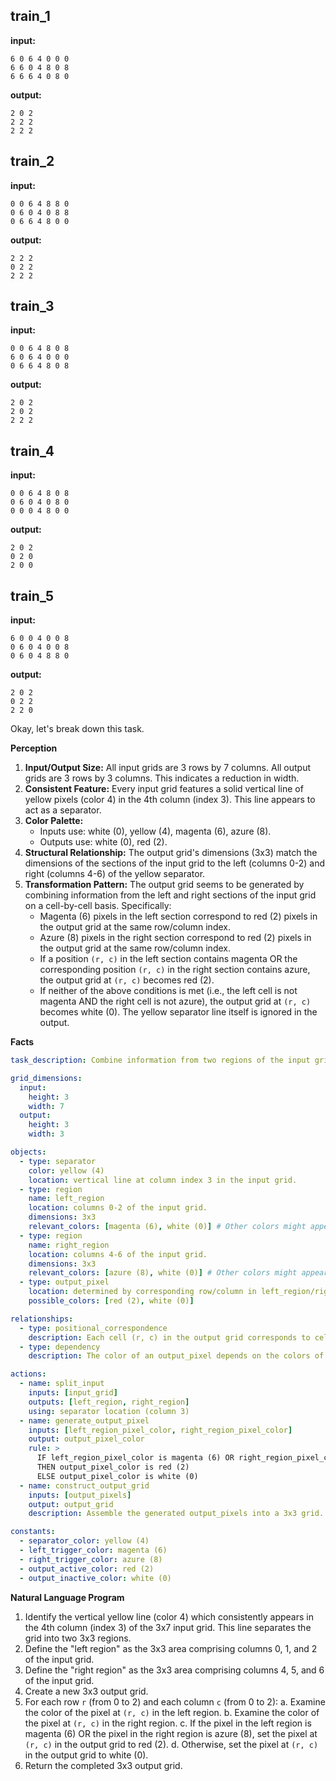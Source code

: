 
## train_1

**input:**
```
6 0 6 4 0 0 0
6 6 0 4 8 0 8
6 6 6 4 0 8 0
```


**output:**
```
2 0 2
2 2 2
2 2 2
```


## train_2

**input:**
```
0 0 6 4 8 8 0
0 6 0 4 0 8 8
0 6 6 4 8 0 0
```


**output:**
```
2 2 2
0 2 2
2 2 2
```


## train_3

**input:**
```
0 0 6 4 8 0 8
6 0 6 4 0 0 0
0 6 6 4 8 0 8
```


**output:**
```
2 0 2
2 0 2
2 2 2
```


## train_4

**input:**
```
0 0 6 4 8 0 8
0 6 0 4 0 8 0
0 0 0 4 8 0 0
```


**output:**
```
2 0 2
0 2 0
2 0 0
```


## train_5

**input:**
```
6 0 0 4 0 0 8
0 6 0 4 0 0 8
0 6 0 4 8 8 0
```


**output:**
```
2 0 2
0 2 2
2 2 0
```

Okay, let's break down this task.

**Perception**

1.  **Input/Output Size:** All input grids are 3 rows by 7 columns. All output grids are 3 rows by 3 columns. This indicates a reduction in width.
2.  **Consistent Feature:** Every input grid features a solid vertical line of yellow pixels (color 4) in the 4th column (index 3). This line appears to act as a separator.
3.  **Color Palette:**
    *   Inputs use: white (0), yellow (4), magenta (6), azure (8).
    *   Outputs use: white (0), red (2).
4.  **Structural Relationship:** The output grid's dimensions (3x3) match the dimensions of the sections of the input grid to the left (columns 0-2) and right (columns 4-6) of the yellow separator.
5.  **Transformation Pattern:** The output grid seems to be generated by combining information from the left and right sections of the input grid on a cell-by-cell basis. Specifically:
    *   Magenta (6) pixels in the left section correspond to red (2) pixels in the output grid at the same row/column index.
    *   Azure (8) pixels in the right section correspond to red (2) pixels in the output grid at the same row/column index.
    *   If a position `(r, c)` in the left section contains magenta OR the corresponding position `(r, c)` in the right section contains azure, the output grid at `(r, c)` becomes red (2).
    *   If neither of the above conditions is met (i.e., the left cell is not magenta AND the right cell is not azure), the output grid at `(r, c)` becomes white (0). The yellow separator line itself is ignored in the output.

**Facts**


```yaml
task_description: Combine information from two regions of the input grid, separated by a yellow line, to generate the output grid based on specific color conditions.

grid_dimensions:
  input:
    height: 3
    width: 7
  output:
    height: 3
    width: 3

objects:
  - type: separator
    color: yellow (4)
    location: vertical line at column index 3 in the input grid.
  - type: region
    name: left_region
    location: columns 0-2 of the input grid.
    dimensions: 3x3
    relevant_colors: [magenta (6), white (0)] # Other colors might appear but white and magenta trigger rules.
  - type: region
    name: right_region
    location: columns 4-6 of the input grid.
    dimensions: 3x3
    relevant_colors: [azure (8), white (0)] # Other colors might appear but white and azure trigger rules.
  - type: output_pixel
    location: determined by corresponding row/column in left_region/right_region.
    possible_colors: [red (2), white (0)]

relationships:
  - type: positional_correspondence
    description: Each cell (r, c) in the output grid corresponds to cell (r, c) in the left_region and cell (r, c) in the right_region.
  - type: dependency
    description: The color of an output_pixel depends on the colors of the corresponding pixels in the left_region and right_region.

actions:
  - name: split_input
    inputs: [input_grid]
    outputs: [left_region, right_region]
    using: separator location (column 3)
  - name: generate_output_pixel
    inputs: [left_region_pixel_color, right_region_pixel_color]
    output: output_pixel_color
    rule: >
      IF left_region_pixel_color is magenta (6) OR right_region_pixel_color is azure (8)
      THEN output_pixel_color is red (2)
      ELSE output_pixel_color is white (0)
  - name: construct_output_grid
    inputs: [output_pixels]
    output: output_grid
    description: Assemble the generated output_pixels into a 3x3 grid.

constants:
  - separator_color: yellow (4)
  - left_trigger_color: magenta (6)
  - right_trigger_color: azure (8)
  - output_active_color: red (2)
  - output_inactive_color: white (0)

```


**Natural Language Program**

1.  Identify the vertical yellow line (color 4) which consistently appears in the 4th column (index 3) of the 3x7 input grid. This line separates the grid into two 3x3 regions.
2.  Define the "left region" as the 3x3 area comprising columns 0, 1, and 2 of the input grid.
3.  Define the "right region" as the 3x3 area comprising columns 4, 5, and 6 of the input grid.
4.  Create a new 3x3 output grid.
5.  For each row `r` (from 0 to 2) and each column `c` (from 0 to 2):
    a.  Examine the color of the pixel at `(r, c)` in the left region.
    b.  Examine the color of the pixel at `(r, c)` in the right region.
    c.  If the pixel in the left region is magenta (6) OR the pixel in the right region is azure (8), set the pixel at `(r, c)` in the output grid to red (2).
    d.  Otherwise, set the pixel at `(r, c)` in the output grid to white (0).
6.  Return the completed 3x3 output grid.
